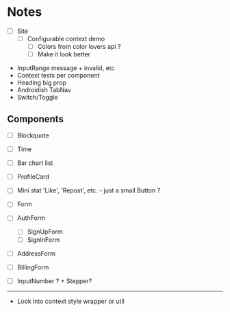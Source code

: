 
# Notes

- [ ] Site
  - [ ] Configurable context demo
    - [ ] Colors from color lovers api ?
    - [ ] Make it look better

- InputRange message + invalid, etc
- Context tests per component
- Heading big prop
- Androidish TabNav
- Switch/Toggle

## Components

- [ ] Blockquote
- [ ] Time

- [ ] Bar chart list
- [ ] ProfileCard
- [ ] Mini stat 'Like', 'Repost', etc. - just a small Button ?
- [ ] Form
- [ ] AuthForm
  - [ ] SignUpForm
  - [ ] SignInForm
- [ ] AddressForm
- [ ] BillingForm
- [ ] InputNumber ? + Stepper?

---

- Look into context style wrapper or util

